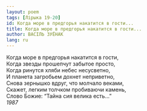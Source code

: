 ```yaml
---
layout: poem
tags: [Лірыка 19-20]
id: Когда море в предгорья накатится в гости...
title: Когда море в предгорья накатится в гости...
author: ВАСІЛЬ ЗУЁНАК
lang: ru
---
```



Когда море в предгорья накатится в гости,  
Когда звезды прошепчут забытое просто,  
Когда ринутся хляби небес несусветно,  
И планета загробьем дохнет неприветно,  
Снова зернышко вдруг, что молчало веками,  
Скажет, легким толчком пробиваючи камень,  
Слово Божие: “Тайна сия велика есть...”  
*1987*  
